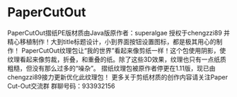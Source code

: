 # PaperCutOut
PaperCutOut摺纸PE版材质由Java版原作者：superalgae 授权于chengzzi89 并精心移植制作！大到title标题设计，小到界面按钮设置图标，都是极其用心的制作！
PaperCutOut纹理包让“我的世界”看起来像剪纸一样！这个包使用阴影，使纹理看起来像剪裁，折叠，和重叠的纸。除了这些3D效果，纹理也只有一点纸质粗糙，但没有那么过多的“噪杂”。
摺纸纹理包被原作者停更在1.11版，现已由chengzzi89接力更新优化此纹理包！
更多关于剪纸材质的创作内容请关注Paper Cut-Out交流群
群聊号码：933932156
